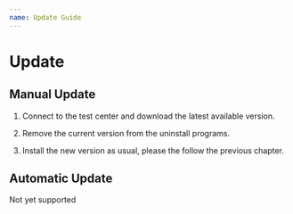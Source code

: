 ```yaml
---
name: Update Guide
---
```


# Update

## Manual Update

1. Connect to the test center and download the latest available version.

2. Remove the current version from the uninstall programs.

3. Install the new version as usual, please the follow the previous chapter.

## Automatic Update

Not yet supported
